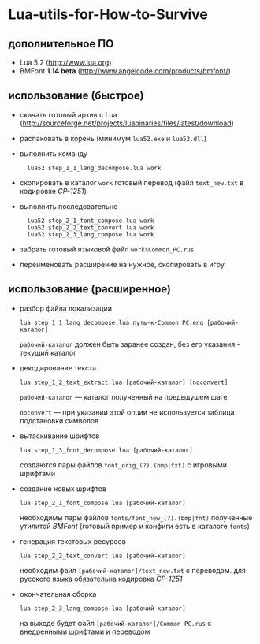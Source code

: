 Lua-utils-for-How-to-Survive
============================

дополнительное ПО
-----------------

* Lua 5.2 (http://www.lua.org)
* BMFont **1.14 beta** (http://www.angelcode.com/products/bmfont/)

использование (быстрое)
-----------------------

* скачать готовый архив с Lua (http://sourceforge.net/projects/luabinaries/files/latest/download)
* распаковать в корень (минимум `lua52.exe` и `lua52.dll`)
* выполнить команду

        lua52 step_1_1_lang_decompose.lua work
* скопировать в каталог `work` готовый перевод (файл `text_new.txt` в кодировке *CP-1251*)
* выполнить последовательно

        lua52 step_2_1_font_compose.lua work
        lua52 step_2_2_text_convert.lua work
        lua52 step_2_3_lang_compose.lua work
* забрать готовый языковой файл `work\Common_PC.rus`
* переименовать расширение на нужное, скопировать в игру


использование (расширенное)
---------------------------

* разбор файла локализации

  `lua step_1_1_lang_decompose.lua путь-к-Common_PC.eng [рабочий-каталог]`

  `рабочий-каталог` должен быть заранее создан, без его указания - текущий каталог

* декодирование текста

  `lua step_1_2_text_extract.lua [рабочий-каталог] [noconvert]`

  `рабочий-каталог` — каталог полученный на предыдущем шаге

  `noconvert` — при указании этой опции не используется таблица подстановки символов

* вытаскивание шрифтов

  `lua step_1_3_font_decompose.lua [рабочий-каталог]`

  создаются пары файлов `font_orig_(?).(bmp|txt)` с игровыми шрифтами

* создание новых шрифтов

  `lua step_2_1_font_compose.lua [рабочий-каталог]`

  необходимы пары файлов `fonts/font_new_(?).(bmp|fnt)` полученные утилитой *BMFont* (готовый пример и конфиги есть в каталоге `fonts`)

* генерация текстовых ресурсов

  `lua step_2_2_text_convert.lua [рабочий-каталог]`
  
  необходим файл `[рабочий-каталог]/text_new.txt` с переводом. для русского языка обязательна кодировка *CP-1251*
  
* окончательная сборка

  `lua step_2_3_lang_compose.lua [рабочий-каталог]`
  
  на выходе будет файл `[рабочий-каталог]/Common_PC.rus` с внедренными шрифтами и переводом
